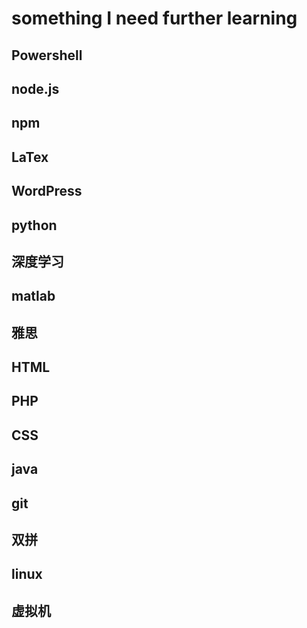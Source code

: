# something I need further learning

## Powershell

## node.js

## npm

## LaTex

## WordPress

## python

## 深度学习

## matlab

## 雅思

## HTML

## PHP

## CSS

## java

## git

## 双拼

## linux

## 虚拟机